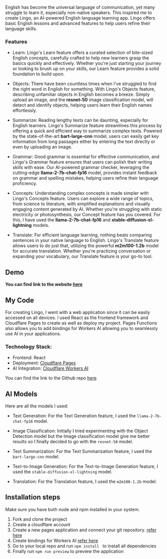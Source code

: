 English has become the universal language of communication, yet many struggle to learn it, especially non-native speakers. This inspired me to create Lingo, an AI-powered English language learning app. Lingo offers basic English lessons and advanced features to help users refine their language skills.

### Features

- Learn: Lingo's Learn feature offers a curated selection of bite-sized English concepts, carefully crafted to help new learners grasp the basics quickly and effectively. Whether you're just starting your journey or looking to brush up on your skills, our Learn feature provides a solid foundation to build upon.

- Objects: There have been countless times when I've struggled to find the right word in English for something. With Lingo's Objects feature, describing unfamiliar objects in English becomes a breeze. Simply upload an image, and the **resnet-50** image classification model, will detect and identify objects, helping users learn their English names effortlessly.

- Summarize: Reading lengthy texts can be daunting, especially for English learners. Lingo's Summarize feature streamlines this process by offering a quick and efficient way to summarize complex texts. Powered by the state-of-the-art **bart-large-cnn** model, users can easily get key information from long passages either by entering the text directly or even by uploading an image.

- Grammar: Good grammar is essential for effective communication, and Lingo's Grammar feature ensures that users can polish their writing skills with ease. Our AI-powered grammar checker, leveraging the cutting-edge **llama-2-7b-chat-fp16** model, provides instant feedback on grammar and spelling mistakes, helping users refine their language proficiency.

- Concepts: Understanding complex concepts is made simpler with Lingo's Concepts feature. Users can explore a wide range of topics, from science to literature, with simplified explanations and visually engaging content generated by AI. Whether you're struggling with static electricity or photosynthesis, our Concept feature has you covered. For this, I have used the **llama-2-7b-chat-fp16** and **stable-diffusion-xl-lightning** models.

- Translate: For efficient language learning, nothing beats comparing sentences in your native language to English. Lingo's Translate feature allows users to do just that, utilizing the powerful **m2m100-1.2b** model for accurate translation. Whether you're practicing conversation or expanding your vocabulary, our Translate feature is your go-to tool.

## Demo

**You can find link to the website [here](https://lingo.pages.dev/)**

## My Code

For creating Lingo, I went with a web application since it can be easily accessed on all devices. I used React as the frontend framework and Cloudflare Pages to create as well as deploy my project. Pages Functions also allows you to add bindings for Workers AI allowing you to seamlessly use AI in your applications.

### Technology Stack:

- Frontend: React
- Deployment: [Cloudflare Pages](https://developers.cloudflare.com/pages/)
- AI Integration: [Cloudflare Workers AI](https://developers.cloudflare.com/workers-ai/)

You can find the link to the Github repo [here](https://github.com/Nupoor10/lingo)

## AI Models

Here are all the models I used:

- Text Generation: For the Text Generation feature, I used the ```llama-2-7b-chat-fp16``` model.

- Image Classification: Initially I tried experimenting with the Object Detection model but the Image classification model give me better results so I finally decided to go with the ```resnet-50``` model.

- Text Summarization: For the Text Summarization feature, I used the ```bart-large-cnn``` model.

- Text-to-Image Generation: For the Text-to-Image Generation feature, I used the ```stable-diffusion-xl-lightning``` model.

- Translation: For the Translation feature, I used the ```m2m100-1.2b``` model.

## Installation steps

Make sure you have both node and npm installed in your system.

1. Fork and clone the project
2. Create a cloudflare account
3. Create a new pages application and connect your git repository. [refer here](https://developers.cloudflare.com/pages/get-started/git-integration/)
4. Create bindings for Workers AI [refer here](https://developers.cloudflare.com/pages/functions/bindings/#workers-ai)
5. Go to your local repo and run ```npm install ``` to install all dependencies 
6. Finally run ```npm run preview``` to preview the application